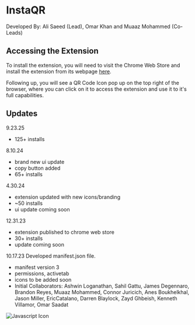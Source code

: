 # InstaQR

Developed By: Ali Saeed (Lead), Omar Khan and Muaaz Mohammed (Co-Leads)


## Accessing the Extension
To install the extension, you will need to visit the Chrome Web Store and install the extension from its webpage [here](https://chromewebstore.google.com/detail/instaqr/ckncoamjholdpofaihocckhlioabjppp).

Following up, you will see a QR Code Icon pop up on the top right of the browser, where you can click on it to access the extension and use it to it's full capabilities.

## Updates

9.23.25
- 125+ installs

8.10.24
- brand new ui update
- copy button added
- 65+ installs

4.30.24
- extension updated with new icons/branding
- ~50 installs
- ui update coming soon

12.31.23
- extension published to chrome web store
- 30+ installs
- update coming soon

10.17.23
Developed manifest.json file.
- manifest version 3
- permissions, activetab
- icons to be added soon
- Initial Collaborators: Ashwin Loganathan, Sahil Gattu, James Degennaro, Brandon Reyes, Muaaz Mohammed, Connor Juricich, Anes Boukhelkhal, Jason Miller, EricCatalano, Darren Blaylock, Zayd Ghbeish, Kenneth Villamor, Omar Saadat

![Javascript Icon](https://raw.githubusercontent.com/mahozad/mahozad/45bd308d6ad117c69c42e54d29d80f583b7e86cc/stackoverflow/javascript-logo-20.svg)
